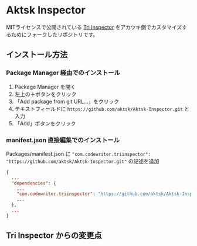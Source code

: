 # Aktsk Inspector 

MITライセンスで公開されている [Tri Inspector](https://github.com/codewriter-packages/Tri-Inspector) をアカツキ側でカスタマイズするためにフォークしたリポジトリです。

## インストール方法

### Package Manager 経由でのインストール

1. Package Manager を開く
2. 左上の＋ボタンをクリック
3. 「Add package from git URL...」をクリック
4. テキストフィールドに `https://github.com/aktsk/Aktsk-Inspector.git` と入力
5. 「Add」ボタンをクリック

### manifest.json 直接編集でのインストール

Packages/manifest.json に `"com.codewriter.triinspector": "https://github.com/aktsk/Aktsk-Inspector.git"` の記述を追加

```manifest.json
{
  ...
  "dependencies": {
    ...
    "com.codewriter.triinspector": "https://github.com/aktsk/Aktsk-Inspector.git",
    ...
  },
  ...
}
```

## Tri Inspector からの変更点
